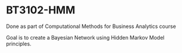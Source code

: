 # BT3102-HMM

Done as part of Computational Methods for Business Analytics course

Goal is to create a Bayesian Network using Hidden Markov Model principles.
